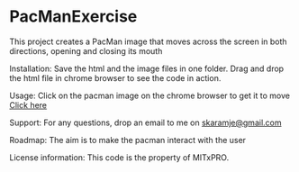 # PacManExercise
This project creates a PacMan image that moves across the screen in both directions, opening and closing its mouth

Installation: Save the html and the image files in one folder.  Drag and drop the html file in chrome browser to see the code in action.

Usage: Click on the pacman image on the chrome browser to get it to move
[Click here](https://htmlpreview.github.io/?https://github.com/skaramje/PacManExercise/blob/main/index.html)

Support: For any questions, drop an email to me on skaramje@gmail.com  

Roadmap: The aim is to make the pacman interact with the user

License information: This code is the property of MITxPRO.  

